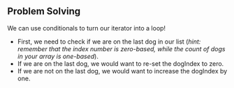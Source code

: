 ## Problem Solving

We can use conditionals to turn our iterator into a loop!

- First, we need to check if we are on the last dog in our list (_hint: remember that the index number is zero-based, while the count of dogs in your array is one-based_).
- If we are on the last dog, we would want to re-set the dogIndex to zero.
- If we are not on the last dog, we would want to increase the dogIndex by one.